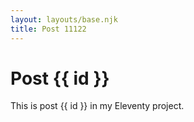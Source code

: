 ```yaml
---
layout: layouts/base.njk
title: Post 11122
---
```


# Post {{ id }}

This is post {{ id }} in my Eleventy project.
